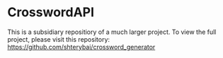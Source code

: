 # CrosswordAPI
 
This is a subsidiary repositiory of a much larger project. To view the full project, please visit this repository: https://github.com/shterybai/crossword_generator
